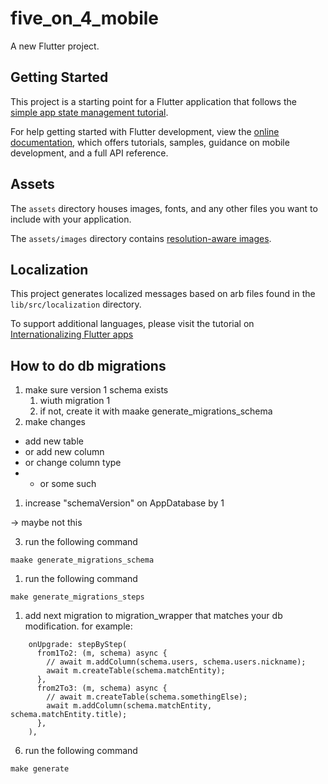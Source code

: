 # five_on_4_mobile

A new Flutter project.

## Getting Started

This project is a starting point for a Flutter application that follows the
[simple app state management
tutorial](https://flutter.dev/docs/development/data-and-backend/state-mgmt/simple).

For help getting started with Flutter development, view the
[online documentation](https://flutter.dev/docs), which offers tutorials,
samples, guidance on mobile development, and a full API reference.

## Assets

The `assets` directory houses images, fonts, and any other files you want to
include with your application.

The `assets/images` directory contains [resolution-aware
images](https://flutter.dev/docs/development/ui/assets-and-images#resolution-aware).

## Localization

This project generates localized messages based on arb files found in
the `lib/src/localization` directory.

To support additional languages, please visit the tutorial on
[Internationalizing Flutter
apps](https://flutter.dev/docs/development/accessibility-and-localization/internationalization)


## How to do db migrations
1. make sure version 1 schema exists
   1. wiuth migration 1
   2. if not, create it with maake generate_migrations_schema
2. make changes 
- add new table
- or add new column
- or change column type
- - or some such
1. increase "schemaVersion" on AppDatabase by 1
<!-- 2. run make generate --> -> maybe not this
3. run the following command
```
maake generate_migrations_schema
```
1. run the following command
```
make generate_migrations_steps
```
1. add next migration to migration_wrapper that matches your db modification. for example:
```
    onUpgrade: stepByStep(
      from1To2: (m, schema) async {
        // await m.addColumn(schema.users, schema.users.nickname);
        await m.createTable(schema.matchEntity);
      },
      from2To3: (m, schema) async {
        // await m.createTable(schema.somethingElse);
        await m.addColumn(schema.matchEntity, schema.matchEntity.title);
      },
    ),

```
6. run the following command
```
make generate
```